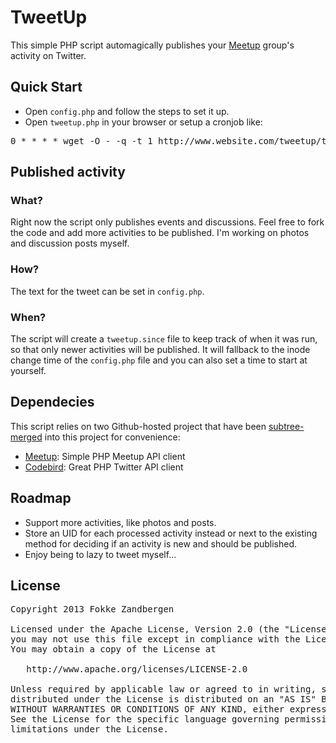# TweetUp
This simple PHP script automagically publishes your [Meetup](http://meetup.com) group's activity on Twitter.

## Quick Start

* Open `config.php` and follow the steps to set it up.
* Open `tweetup.php` in your browser or setup a cronjob like:

<pre>0 * * * * wget -O - -q -t 1 http://www.website.com/tweetup/tweetup.php</pre>

## Published activity

### What?
Right now the script only publishes events and discussions. Feel free to fork the code and add more activities to be published. I'm working on photos and discussion posts myself.

### How?
The text for the tweet can be set in `config.php`.

### When?
The script will create a `tweetup.since` file to keep track of when it was run, so that only newer activities will be published. It will fallback to the inode change time of the `config.php` file and you can also set a time to start at yourself.

## Dependecies
This script relies on two Github-hosted project that have been [subtree-merged](https://help.github.com/articles/working-with-subtree-merge) into this project for convenience:

* [Meetup](https://github.com/FokkeZB/Meetup): Simple PHP Meetup API client
* [Codebird](https://github.com/mynetx/codebird-php): Great PHP Twitter API client

## Roadmap
* Support more activities, like photos and posts.
* Store an UID for each processed activity instead or next to the existing method for deciding if an activity is new and should be published. 
* Enjoy being to lazy to tweet myself...

## License

<pre>
Copyright 2013 Fokke Zandbergen

Licensed under the Apache License, Version 2.0 (the "License");
you may not use this file except in compliance with the License.
You may obtain a copy of the License at

   http://www.apache.org/licenses/LICENSE-2.0

Unless required by applicable law or agreed to in writing, software
distributed under the License is distributed on an "AS IS" BASIS,
WITHOUT WARRANTIES OR CONDITIONS OF ANY KIND, either express or implied.
See the License for the specific language governing permissions and
limitations under the License.
</pre>